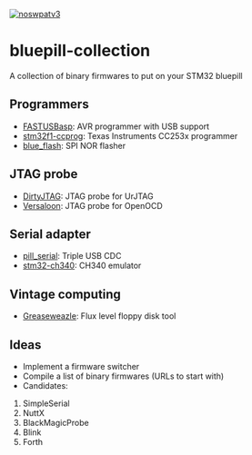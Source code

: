 [![noswpatv3](http://zoobab.wdfiles.com/local--files/start/noupcv3.jpg)](https://ffii.org/donate-now-to-save-europe-from-software-patents-says-ffii/)
# bluepill-collection
A collection of binary firmwares to put on your STM32 bluepill

## Programmers

* [FASTUSBasp](https://github.com/amitesh-singh/FASTUSBasp): AVR programmer with USB support
* [stm32f1-ccprog](https://github.com/hwhw/stm32f1-ccprog): Texas Instruments CC253x programmer
* [blue_flash](https://github.com/ivanovp/blue_flash): SPI NOR flasher

## JTAG probe

* [DirtyJTAG](https://github.com/jeanthom/DirtyJTAG): JTAG probe for UrJTAG
* [Versaloon](https://github.com/zoobab/versaloon): JTAG probe for OpenOCD

## Serial adapter

* [pill_serial](https://github.com/satoshinm/pill_serial): Triple USB CDC
* [stm32-ch340](https://github.com/vdm-dev/stm32-ch340): CH340 emulator

## Vintage computing

 * [Greaseweazle](https://www.retrocomputers.online/greaseweazle-flux-level-floppy-disk-tool/): Flux level floppy disk tool

## Ideas

* Implement a firmware switcher
* Compile a list of binary firmwares (URLs to start with)
* Candidates:
1. SimpleSerial
2. NuttX
3. BlackMagicProbe
4. Blink
5. Forth
